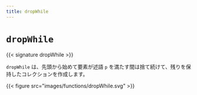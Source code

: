 ```yaml
---
title: dropWhile
---
```


# `dropWhile`

{{< signature dropWhile >}}

`dropWhile` は、先頭から始めて要素が述語 `p` を満たす間は捨て続けて、残りを保持したコレクションを作成します。

{{< figure src="images/functions/dropWhile.svg" >}}
